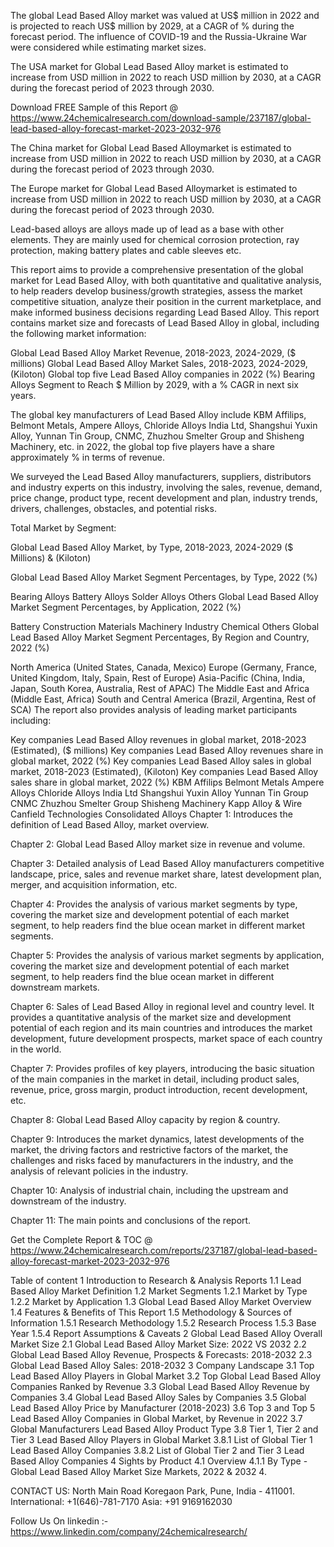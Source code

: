 The global Lead Based Alloy market was valued at US$ million in 2022 and is projected to reach US$ million by 2029, at a CAGR of % during the forecast period. The influence of COVID-19 and the Russia-Ukraine War were considered while estimating market sizes.

The USA market for Global Lead Based Alloy market is estimated to increase from USD million in 2022 to reach USD million by 2030, at a CAGR during the forecast period of 2023 through 2030.

Download FREE Sample of this Report @ https://www.24chemicalresearch.com/download-sample/237187/global-lead-based-alloy-forecast-market-2023-2032-976

The China market for Global Lead Based Alloymarket is estimated to increase from USD million in 2022 to reach USD million by 2030, at a CAGR during the forecast period of 2023 through 2030.

The Europe market for Global Lead Based Alloymarket is estimated to increase from USD million in 2022 to reach USD million by 2030, at a CAGR during the forecast period of 2023 through 2030.

Lead-based alloys are alloys made up of lead as a base with other elements. They are mainly used for chemical corrosion protection, ray protection, making battery plates and cable sleeves etc.

This report aims to provide a comprehensive presentation of the global market for Lead Based Alloy, with both quantitative and qualitative analysis, to help readers develop business/growth strategies, assess the market competitive situation, analyze their position in the current marketplace, and make informed business decisions regarding Lead Based Alloy. This report contains market size and forecasts of Lead Based Alloy in global, including the following market information:

Global Lead Based Alloy Market Revenue, 2018-2023, 2024-2029, ($ millions)
Global Lead Based Alloy Market Sales, 2018-2023, 2024-2029, (Kiloton)
Global top five Lead Based Alloy companies in 2022 (%)
Bearing Alloys Segment to Reach $ Million by 2029, with a % CAGR in next six years.

The global key manufacturers of Lead Based Alloy include KBM Affilips, Belmont Metals, Ampere Alloys, Chloride Alloys India Ltd, Shangshui Yuxin Alloy, Yunnan Tin Group, CNMC, Zhuzhou Smelter Group and Shisheng Machinery, etc. in 2022, the global top five players have a share approximately % in terms of revenue.

We surveyed the Lead Based Alloy manufacturers, suppliers, distributors and industry experts on this industry, involving the sales, revenue, demand, price change, product type, recent development and plan, industry trends, drivers, challenges, obstacles, and potential risks.

Total Market by Segment:

Global Lead Based Alloy Market, by Type, 2018-2023, 2024-2029 ($ Millions) & (Kiloton)

Global Lead Based Alloy Market Segment Percentages, by Type, 2022 (%)

Bearing Alloys
Battery Alloys
Solder Alloys
Others
Global Lead Based Alloy Market Segment Percentages, by Application, 2022 (%)

Battery
Construction Materials
Machinery Industry
Chemical
Others
Global Lead Based Alloy Market Segment Percentages, By Region and Country, 2022 (%)

North America (United States, Canada, Mexico)
Europe (Germany, France, United Kingdom, Italy, Spain, Rest of Europe)
Asia-Pacific (China, India, Japan, South Korea, Australia, Rest of APAC)
The Middle East and Africa (Middle East, Africa)
South and Central America (Brazil, Argentina, Rest of SCA)
The report also provides analysis of leading market participants including:

Key companies Lead Based Alloy revenues in global market, 2018-2023 (Estimated), ($ millions)
Key companies Lead Based Alloy revenues share in global market, 2022 (%)
Key companies Lead Based Alloy sales in global market, 2018-2023 (Estimated), (Kiloton)
Key companies Lead Based Alloy sales share in global market, 2022 (%)
KBM Affilips
Belmont Metals
Ampere Alloys
Chloride Alloys India Ltd
Shangshui Yuxin Alloy
Yunnan Tin Group
CNMC
Zhuzhou Smelter Group
Shisheng Machinery
Kapp Alloy & Wire
Canfield Technologies
Consolidated Alloys
Chapter 1: Introduces the definition of Lead Based Alloy, market overview.

Chapter 2: Global Lead Based Alloy market size in revenue and volume.

Chapter 3: Detailed analysis of Lead Based Alloy manufacturers competitive landscape, price, sales and revenue market share, latest development plan, merger, and acquisition information, etc.

Chapter 4: Provides the analysis of various market segments by type, covering the market size and development potential of each market segment, to help readers find the blue ocean market in different market segments.

Chapter 5: Provides the analysis of various market segments by application, covering the market size and development potential of each market segment, to help readers find the blue ocean market in different downstream markets.

Chapter 6: Sales of Lead Based Alloy in regional level and country level. It provides a quantitative analysis of the market size and development potential of each region and its main countries and introduces the market development, future development prospects, market space of each country in the world.

Chapter 7: Provides profiles of key players, introducing the basic situation of the main companies in the market in detail, including product sales, revenue, price, gross margin, product introduction, recent development, etc.

Chapter 8: Global Lead Based Alloy capacity by region & country.

Chapter 9: Introduces the market dynamics, latest developments of the market, the driving factors and restrictive factors of the market, the challenges and risks faced by manufacturers in the industry, and the analysis of relevant policies in the industry.

Chapter 10: Analysis of industrial chain, including the upstream and downstream of the industry.

Chapter 11: The main points and conclusions of the report.

Get the Complete Report & TOC @ https://www.24chemicalresearch.com/reports/237187/global-lead-based-alloy-forecast-market-2023-2032-976

Table of content
1 Introduction to Research & Analysis Reports
1.1 Lead Based Alloy Market Definition
1.2 Market Segments
1.2.1 Market by Type
1.2.2 Market by Application
1.3 Global Lead Based Alloy Market Overview
1.4 Features & Benefits of This Report
1.5 Methodology & Sources of Information
1.5.1 Research Methodology
1.5.2 Research Process
1.5.3 Base Year
1.5.4 Report Assumptions & Caveats
2 Global Lead Based Alloy Overall Market Size
2.1 Global Lead Based Alloy Market Size: 2022 VS 2032
2.2 Global Lead Based Alloy Revenue, Prospects & Forecasts: 2018-2032
2.3 Global Lead Based Alloy Sales: 2018-2032
3 Company Landscape
3.1 Top Lead Based Alloy Players in Global Market
3.2 Top Global Lead Based Alloy Companies Ranked by Revenue
3.3 Global Lead Based Alloy Revenue by Companies
3.4 Global Lead Based Alloy Sales by Companies
3.5 Global Lead Based Alloy Price by Manufacturer (2018-2023)
3.6 Top 3 and Top 5 Lead Based Alloy Companies in Global Market, by Revenue in 2022
3.7 Global Manufacturers Lead Based Alloy Product Type
3.8 Tier 1, Tier 2 and Tier 3 Lead Based Alloy Players in Global Market
3.8.1 List of Global Tier 1 Lead Based Alloy Companies
3.8.2 List of Global Tier 2 and Tier 3 Lead Based Alloy Companies
4 Sights by Product
4.1 Overview
4.1.1 By Type - Global Lead Based Alloy Market Size Markets, 2022 & 2032
4.

CONTACT US:
North Main Road Koregaon Park, Pune, India - 411001.
International: +1(646)-781-7170
Asia: +91 9169162030

Follow Us On linkedin :- https://www.linkedin.com/company/24chemicalresearch/
